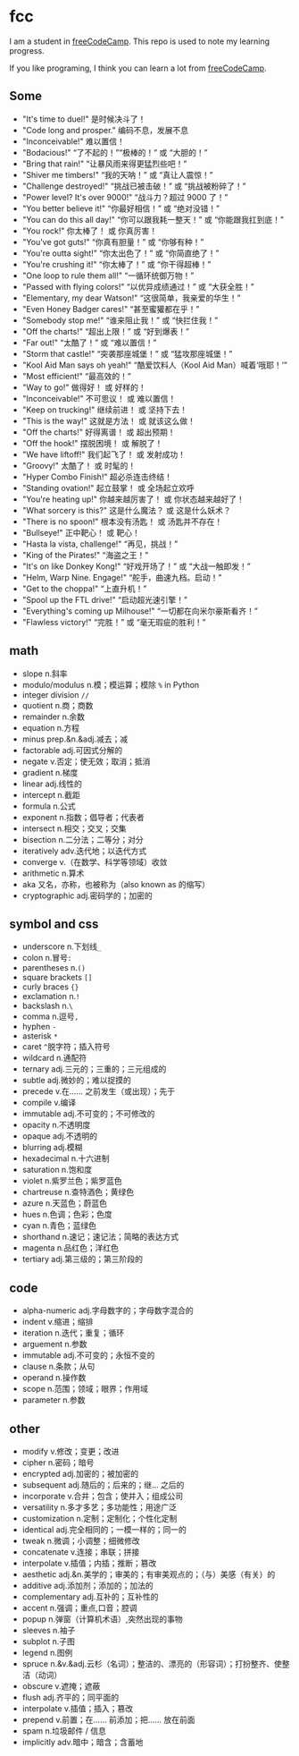 # fcc

I am a student in [freeCodeCamp](https://www.freecodecamp.org/). This repo is used to note my learning progress.

If you like programing, I think you can learn a lot from [freeCodeCamp](https://www.freecodecamp.org/).

## Some 

- "It's time to duel!" 是时候决斗了！
- "Code long and prosper." 编码不息，发展不息
- "Inconceivable!" 难以置信！
- "Bodacious!" “了不起的！”“极棒的！” 或 “大胆的！”
- "Bring that rain!" “让暴风雨来得更猛烈些吧！”
- "Shiver me timbers!" “我的天呐！” 或 “真让人震惊！”
- "Challenge destroyed!" “挑战已被击破！” 或 “挑战被粉碎了！”
- "Power level? It's over 9000!" “战斗力？超过 9000 了！”
- "You better believe it!" “你最好相信！” 或 “绝对没错！”
- "You can do this all day!" “你可以跟我耗一整天！” 或 “你能跟我扛到底！”
- "You rock!" 你太棒了！ 或 你真厉害！
- "You've got guts!" “你真有胆量！” 或 “你够有种！”
- "You're outta sight!" “你太出色了！” 或 “你简直绝了！”
- "You're crushing it!" “你太棒了！” 或 “你干得超棒！”
- "One loop to rule them all!" “一循环统御万物！”
- "Passed with flying colors!" “以优异成绩通过！” 或 “大获全胜！”
- "Elementary, my dear Watson!" “这很简单，我亲爱的华生！”
- "Even Honey Badger cares!" “甚至蜜獾都在乎！”
- "Somebody stop me!" “谁来阻止我！” 或 “快拦住我！”
- "Off the charts!" “超出上限！” 或 “好到爆表！”
- "Far out!" “太酷了！” 或 “难以置信！”
- "Storm that castle!" “突袭那座城堡！” 或 “猛攻那座城堡！”
- "Kool Aid Man says oh yeah!" “酷爱饮料人（Kool Aid Man）喊着‘哦耶！’”
- "Most efficient!" “最高效的！”
- "Way to go!" 做得好！ 或 好样的！
- "Inconceivable!" 不可思议！ 或 难以置信！
- "Keep on trucking!" 继续前进！ 或 坚持下去！
- "This is the way!" 这就是方法！ 或 就该这么做！
- "Off the charts!" 好得离谱！ 或 超出预期！
- "Off the hook!" 摆脱困境！ 或 解脱了！
- "We have liftoff!" 我们起飞了！ 或 发射成功！
- "Groovy!" 太酷了！ 或 时髦的！
- "Hyper Combo Finish!" 超必杀连击终结！
- "Standing ovation!" 起立鼓掌！ 或 全场起立欢呼
- "You're heating up!" 你越来越厉害了！ 或 你状态越来越好了！
- "What sorcery is this?" 这是什么魔法？ 或 这是什么妖术？
- "There is no spoon!" 根本没有汤匙！ 或 汤匙并不存在！
- "Bullseye!" 正中靶心！ 或 靶心！
- "Hasta la vista, challenge!" “再见，挑战！”
- "King of the Pirates!" “海盗之王！”
- "It's on like Donkey Kong!" “好戏开场了！” 或 “大战一触即发！”
- "Helm, Warp Nine. Engage!" “舵手，曲速九档。启动！”
- "Get to the choppa!" “上直升机！”
- "Spool up the FTL drive!" “启动超光速引擎！”
- "Everything's coming up Milhouse!" “一切都在向米尔豪斯看齐！”
- "Flawless victory!" “完胜！” 或 “毫无瑕疵的胜利！”

## math

- slope n.斜率
- modulo/modulus n.模；模运算；模除 `%` in Python
- integer division `//`
- quotient n.商；商数
- remainder n.余数
- equation n.方程
- minus prep.&n.&adj.减去；减
- factorable adj.可因式分解的
- negate v.否定；使无效；取消；抵消
- gradient n.梯度
- linear adj.线性的
- intercept n.截距
- formula n.公式
- exponent n.指数；倡导者；代表者
- intersect n.相交；交叉；交集
- bisection n.二分法；二等分；对分
- iteratively adv.迭代地；以迭代方式
- converge v.（在数学、科学等领域）收敛
- arithmetic n.算术
- aka 又名，亦称，也被称为（also known as 的缩写）
- cryptographic adj.密码学的；加密的

## symbol and css

- underscore n.下划线`_`
- colon n.冒号`:`
- parentheses n.`()`
- square brackets `[]`
- curly braces `{}`
- exclamation n.`!`
- backslash n.`\`
- comma n.逗号`,`
- hyphen `-`
- asterisk `*`
- caret `^`脱字符；插入符号
- wildcard n.通配符
- ternary adj.三元的；三重的；三元组成的
- subtle adj.微妙的；难以捉摸的
- precede v.在…… 之前发生（或出现）；先于
- compile v.编译
- immutable adj.不可变的；不可修改的
- opacity n.不透明度
- opaque adj.不透明的
- blurring adj.模糊
- hexadecimal n.十六进制
- saturation n.饱和度
- violet n.紫罗兰色；紫罗蓝色
- chartreuse n.查特酒色；黄绿色
- azure n.天蓝色；蔚蓝色
- hues n.色调；色彩；色度
- cyan n.青色；蓝绿色
- shorthand n.速记；速记法；简略的表达方式
- magenta n.品红色；洋红色
- tertiary adj.第三级的；第三阶段的

## code

- alpha-numeric adj.字母数字的；字母数字混合的
- indent v.缩进；缩排
- iteration n.迭代；重复；循环
- arguement n.参数
- immutable adj.不可变的；永恒不变的
- clause n.条款；从句
- operand n.操作数
- scope n.范围；领域；眼界；作用域
- parameter n.参数

## other

- modify v.修改；变更；改进
- cipher n.密码；暗号
- encrypted adj.加密的；被加密的
- subsequent adj.随后的；后来的；继… 之后的
- incorporate v.合并；包含；使并入；组成公司
- versatility n.多才多艺；多功能性；用途广泛
- customization n.定制；定制化；个性化定制
- identical adj.完全相同的；一模一样的；同一的
- tweak n.微调；小调整；细微修改
- concatenate v.连接；串联；拼接
- interpolate v.插值；内插；推断；篡改
- aesthetic adj.&n.美学的；审美的；有审美观点的；（与）美感（有关）的
- additive adj.添加剂；添加的；加法的
- complementary adj.互补的；互补性的
- accent n.强调；重点,口音；腔调
- popup n.弹窗（计算机术语）,突然出现的事物
- sleeves n.袖子
- subplot n.子图
- legend n.图例
- spruce n.&v.&adj.云杉（名词）；整洁的、漂亮的（形容词）；打扮整齐、使整洁（动词）
- obscure v.遮掩；遮蔽
- flush adj.齐平的；同平面的
- interpolate v.插值；插入；篡改
- prepend v.前置；在…… 前添加；把…… 放在前面
- spam n.垃圾邮件 / 信息
- implicitly adv.暗中；暗含；含蓄地
